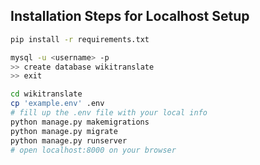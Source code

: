 ## Installation Steps for Localhost Setup

```bash
pip install -r requirements.txt

mysql -u <username> -p
>> create database wikitranslate
>> exit

cd wikitranslate
cp 'example.env' .env
# fill up the .env file with your local info
python manage.py makemigrations
python manage.py migrate
python manage.py runserver
# open localhost:8000 on your browser
```

